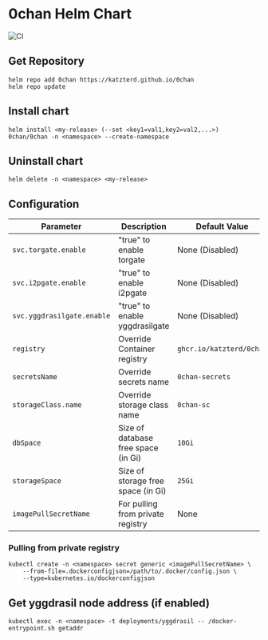 # 0chan Helm Chart
![CI](https://img.shields.io/github/actions/workflow/status/katzterd/0chan/ci.yml?label=CI&logo=github&style=for-the-badge)

## Get Repository

```console
helm repo add 0chan https://katzterd.github.io/0chan
helm repo update
```

## Install chart

```console
helm install <my-release> (--set <key1=val1,key2=val2,...>) 0chan/0chan -n <namespace> --create-namespace
```

## Uninstall chart

```console
helm delete -n <namespace> <my-release>
```

## Configuration

| Parameter                                  | Description                                   | Default Value                                           |
|--------------------------------------------|-----------------------------------------------|---------------------------------------------------------|
| `svc.torgate.enable`                       | "true" to enable torgate                      | None (Disabled)                                         |
| `svc.i2pgate.enable`                       | "true" to enable i2pgate                      | None (Disabled)                                         |
| `svc.yggdrasilgate.enable`                 | "true" to enable yggdrasilgate                | None (Disabled)                                         |
| `registry`                                 | Override Container registry                   | `ghcr.io/katzterd/0chan`                                |
| `secretsName`                              | Override secrets name                         | `0chan-secrets`                                         |
| `storageClass.name`                        | Override storage class name                   | `0chan-sc`                                              |
| `dbSpace`                                  | Size of database free space (in Gi)           | `10Gi`                                                  |
| `storageSpace`                             | Size of storage free space (in Gi)            | `25Gi`                                                  |
| `imagePullSecretName`                      | For pulling from private registry             | None                                                    |


### Pulling from private registry
```console
kubectl create -n <namespace> secret generic <imagePullSecretName> \ 
    --from-file=.dockerconfigjson=/path/to/.docker/config.json \
    --type=kubernetes.io/dockerconfigjson
```

## Get yggdrasil node address (if enabled)
```console
kubectl exec -n <namespace> -t deployments/yggdrasil -- /docker-entrypoint.sh getaddr
```
